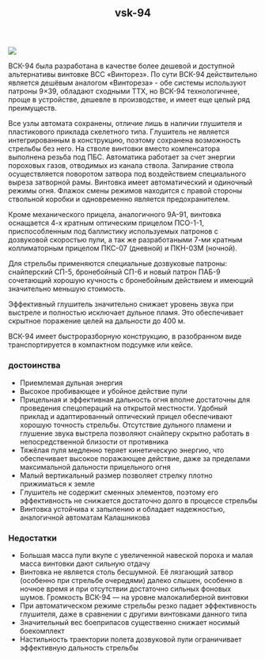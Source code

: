 <html>
    <body>
        <header> 
            <h2> vsk-94 </h2>
        </header>
            <img src="https://war-time.ru/images/blog/strelkovoe-orujie/vintovki-karabiny/rossiya-sssr/vsk-94/dop/vsk-94-glav.jpg">
            <p> ВСК-94 была разработана в качестве более дешевой и доступной альтернативы винтовке ВСС «Винторез». По сути ВСК-94 действительно является дешёвым аналогом «Винтореза» - <span>обе системы используют патроны 9×39,</span> обладают сходными ТТХ, но <span>ВСК-94 технологичнее,</span> проще в устройстве, <span>дешевле в производстве</span>, и имеет еще целый ряд преимуществ.</p>

<p><span>Все узлы автомата сохранены, отличие лишь в наличии глушителя и пластикового приклада</span> скелетного типа. Глушитель не является интегрированным в конструкцию, поэтому сохранена возможность стрельбы без него. На стволе винтовки вместо компенсатора выполнена резьба под ПБС. Автоматика работает за счет энергии пороховых газов, отводимых из канала ствола. Запирание ствола осуществляется поворотом затвора под воздействием специального выреза затворной рамы. <span>Винтовка имеет автоматический и одиночный режимы огня.</span> Флажок смены режимов находится с правой стороны ствольной коробки и одновременно является предохранителем.</p>

<p>Кроме механического прицела, аналогичного 9А-91, <span>винтовка оснащается 4-х кратным оптическим прицелом ПСО-1-1,</span> приспособленным под баллистику используемых патронов с дозвуковой скоростью пули, <span>а так же разработаными 7-ми кратным коллиматорным прицелом ПКС-07 (дневной) и ПКН-03М (ночной).</span></p>

<p>Для стрельбы применяются специальные дозвуковые патроны: <span>снайперский СП-5, бронебойный СП-6 и новый патрон ПАБ-9</span> сочетающий хорошую кучность с бронебойным действием и имеющий значительно меньшую стоимость.</p>

<p>Эффективный глушитель значительно снижает уровень звука при выстреле и полностью исключает дульное пламя. Это обеспечивает скрытное поражение целей на дальности до 400 м.</p>

<p>ВСК-94 имеет быстроразборную конструкцию, в разобранном виде транспортируется в компактном подсумке или кейсе.</p>
<div class="great">
<h3> достоинства </h3>
</div>
          <ul> 
             <li> Приемлемая дульная энергия </li>  
             <li> Высокое пробивающее и убойное действие пули </li>
             <li> Прицельная и эффективная дальность огня вполне достаточны для проведения спецопераций на открытой местности. Удобный приклад и адаптированный оптический прицел обеспечивают хорошую точность стрельбы. Отсутствие дульного пламени и глушение звука выстрела позволяют снайперу скрытно работать в непосредственной близости от противника </li>
             <li> Тяжёлая пуля медленно теряет кинетическую энергию, что обеспечивает высокое поражающее действие, даже за пределами максимальной дальности прицельного огня </li>
             <li> Малый вертикальный размер позволяет стрелку плотно прижиматься к земле</li>
             <li> Глушитель не содержит сменных элементов, поэтому его эффективность не снижается достаточно долго в процессе стрельбы </li>
             <li> Винтовка устойчива к запылению и обладает надежностью, аналогичной автоматам Калашникова </li>
          </ul>
          <div class="mda">
          <h3> Недостатки </h3>
          </div>
          <ul> 
              <li> Большая масса пули вкупе с увеличенной навеской пороха и малая масса винтовки дают сильную отдачу</li>
              <li> Винтовка не является столь бесшумной. Её лязгающий затвор (особенно при стрельбе очередями) далеко слышен, особенно в ночное время и при отсутствии достаточно сильных фоновых шумов. Громкость ВСК-94 — на уровне малокалиберной винтовки </li>
              <li> При автоматическом режиме стрельбы резко падает эффективность глушителя, даже в сравнении с другими винтовками данного типа </li>
              <li> Значительный вес боеприпасов существенно снижает носимый боекомплект </li> 
              <li> Настильность траектории полета дозвуковой пули ограничивает эффективную дальность стрельбы </li> 
          </ul>
    </body>
</html>
